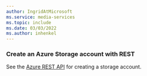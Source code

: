 ```yaml
---
author: IngridAtMicrosoft
ms.service: media-services 
ms.topic: include
ms.date: 03/03/2022
ms.author: inhenkel
---
```


### Create an Azure Storage account with REST

See the [Azure REST API](https://docs.microsoft.com/cli/azure/storage/account?view=azure-cli-latest#az-storage-account-create) for creating a storage account.